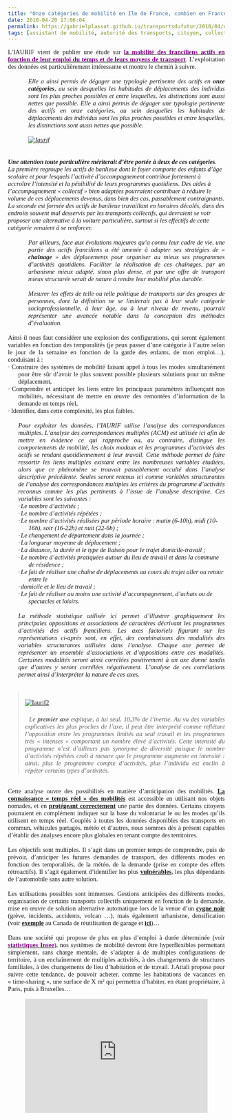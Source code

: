 ```yaml
---
title: "Onze catégories de mobilité en Ile de France, combien en France ?"
date: 2010-04-20 17:06:04
permalink: https://gabrielplassat.github.io/transportsdufutur/2010/04/onze-categories-de-mobilite-en-ile-de-france-combien-en-france.html
tags: [assistant de mobilité, autorité des transports, citoyen, collectivité, données réelles, internet, iphone, partage de données, téléphone]
---
```


<p class="MsoNormal" style="TEXT-ALIGN: justify; MARGIN: 0pt"><span style="FONT-FAMILY: Calibri; FONT-SIZE: 11pt">L’IAURIF vient de publier une étude sur <a href="http://www.iau-idf.fr/nos-etudes/detail-dune-etude/etude/lemploi-du-temps-des-actifs-franciliens-et-leurs-moyen.html"><strong><font color="#800080">la mobilité des franciliens actifs en fonction de leur emploi du temps et de leurs moyens de transport</font></strong></a>. L’exploitation des données est particulièrement intéressante et montre le chemin à suivre.<o:p></o:p></span></p> <p class="MsoNormal" style="TEXT-ALIGN: justify; MARGIN: 0pt"><span style="FONT-FAMILY: Calibri; FONT-SIZE: 11pt"><o:p> </o:p></span></p> <p class="MsoNormal" style="TEXT-ALIGN: justify; MARGIN: 0pt 0pt 0pt 35.4pt; mso-layout-grid-align: none"><span style="FONT-FAMILY: Calibri; FONT-SIZE: 11pt; mso-bidi-font-family: Arial"><em>Elle a ainsi permis de dégager une typologie pertinente des actifs en <strong>onze catégories</strong>, au sein desquelles les habitudes de déplacements des individus sont les plus proches possibles et entre lesquelles, les distinctions sont aussi nettes que possible. Elle a ainsi permis de dégager une typologie pertinente des actifs en onze catégories, au sein desquelles les habitudes de déplacements des individus sont les plus proches possibles et entre lesquelles, les distinctions sont aussi nettes que possible.</em></span></p> <p class="MsoNormal" style="TEXT-ALIGN: justify; MARGIN: 0pt 0pt 0pt 35.4pt; mso-layout-grid-align: none"><span style="FONT-FAMILY: Calibri; FONT-SIZE: 11pt; mso-bidi-font-family: Arial"><em></em></span> </p> <p class="MsoNormal" style="TEXT-ALIGN: justify; MARGIN: 0pt 0pt 0pt 35.4pt; mso-layout-grid-align: none"><span style="FONT-FAMILY: Calibri; FONT-SIZE: 11pt; mso-bidi-font-family: Arial"><em><o:p><a href="https://gabrielplassat.github.io/transportsdufutur/wp-content/uploads/sites/6/old/6a0120a66d2ad4970b01348000ce45970c-pi.jpg" rel="lightbox"><img rel="lightbox[]" alt="Iaurif" border="0" class="asset asset-image at-xid-6a0120a66d2ad4970b01348000ce45970c " src="/wp-content/uploads/sites/6/old/6a0120a66d2ad4970b01348000ce45970c-500pi.jpg" style="DISPLAY: block; MARGIN-LEFT: auto; MARGIN-RIGHT: auto" title="Iaurif" /></a>  </o:p></em></span></p>  <!--more--> <br /><span style="FONT-FAMILY: Calibri; FONT-SIZE: 11pt; mso-bidi-font-family: Arial"><em><strong>Une attention toute particulière mériterait d’être portée à deux de ces catégories</strong>. La première regroupe les actifs de banlieue dont le foyer comporte des enfants d’âge scolaire et pour lesquels l’activité d’accompagnement contribue fortement à accroître l’intensité et la pénibilité de leurs programmes quotidiens. Des aides à l’accompagnement « collectif » bien adaptées pourraient contribuer à réduire le volume de ces déplacements devenus, dans bien des cas, passablement contraignants. La seconde est formée des actifs de banlieue travaillant en horaires décalés, dans des endroits souvent mal desservis par les transports collectifs, qui devraient se voir proposer une alternative à la voiture particulière, surtout si les effectifs de cette catégorie venaient à se renforcer.<o:p></o:p></em></span> <p class="MsoNormal" style="TEXT-ALIGN: justify; MARGIN: 0pt 0pt 0pt 35.4pt; mso-layout-grid-align: none"><span style="FONT-FAMILY: Calibri; FONT-SIZE: 11pt; mso-bidi-font-family: Arial"><o:p><em> </em></o:p></span></p> <p class="MsoNormal" style="TEXT-ALIGN: justify; MARGIN: 0pt 0pt 0pt 35.4pt; mso-layout-grid-align: none"><em><span style="FONT-FAMILY: Calibri; FONT-SIZE: 11pt; mso-bidi-font-family: Arial">Par ailleurs, face aux évolutions majeures qu’a connu leur cadre de vie, une partie des actifs franciliens a été amenée à adapter ses stratégies de « <strong>chaînage</strong> » des déplacements pour organiser au mieux ses programmes d’activités quotidiens. Faciliter la réalisation de ces chaînages, par un urbanisme mieux adapté, sinon plus dense, et par une offre de transport mieux structurée serait de nature à rendre leur mobilité plus durable.</span><span style="FONT-FAMILY: Calibri; FONT-SIZE: 11pt"><o:p></o:p></span></em></p> <p class="MsoNormal" style="TEXT-ALIGN: justify; MARGIN: 0pt 0pt 0pt 35.4pt; mso-layout-grid-align: none"><span style="FONT-FAMILY: Calibri; FONT-SIZE: 11pt"><o:p><em> </em></o:p></span></p> <p class="MsoNormal" style="TEXT-ALIGN: justify; MARGIN: 0pt 0pt 0pt 35.4pt; mso-layout-grid-align: none"><span style="FONT-FAMILY: Calibri; FONT-SIZE: 11pt; mso-bidi-font-family: Arial"><em>Mesurer les effets de telle ou telle politique de transports sur des groupes de personnes, dont la définition ne se limiterait pas à leur seule catégorie socioprofessionnelle, à leur âge, ou à leur niveau de revenu, pourrait représenter une avancée notable dans la conception des méthodes d’évaluation.<o:p></o:p></em></span></p> <p class="MsoNormal" style="TEXT-ALIGN: justify; MARGIN: 0pt; mso-layout-grid-align: none"><span style="FONT-FAMILY: Calibri; FONT-SIZE: 11pt; mso-bidi-font-family: Arial"><o:p> </o:p></span></p> <p class="MsoNormal" style="TEXT-ALIGN: justify; MARGIN: 0pt; mso-layout-grid-align: none"><span style="FONT-FAMILY: Calibri; FONT-SIZE: 11pt; mso-bidi-font-family: Arial">Ainsi il nous faut considérer une explosion des configurations, qui seront également variables en fonction des temporalités (je peux passer d’une catégorie à l’autre selon le jour de la semaine en fonction de la garde des enfants, de mon emploi…), conduisant à :<o:p></o:p></span></p> <p class="MsoNormal" style="TEXT-ALIGN: justify; TEXT-INDENT: -18pt; MARGIN: 0pt 0pt 0pt 18pt; mso-list: l0 level1 lfo1; tab-stops: list 18.0pt; mso-layout-grid-align: none"><span style="FONT-FAMILY: Symbol; FONT-SIZE: 11pt; mso-bidi-font-family: Symbol; mso-fareast-font-family: Symbol"><span style="mso-list: Ignore">·<span style="FONT: 7pt 'Times New Roman'"> </span></span></span><span dir="ltr"><span style="FONT-FAMILY: Calibri; FONT-SIZE: 11pt">Construire des systèmes de mobilité faisant appel à tous les modes simultanément pour être sûr d’avoir le plus souvent possible plusieurs solutions pour un même déplacement,<o:p></o:p></span></span></p> <p class="MsoNormal" style="TEXT-ALIGN: justify; TEXT-INDENT: -18pt; MARGIN: 0pt 0pt 0pt 18pt; mso-list: l0 level1 lfo1; tab-stops: list 18.0pt; mso-layout-grid-align: none"><span style="FONT-FAMILY: Symbol; FONT-SIZE: 11pt; mso-bidi-font-family: Symbol; mso-fareast-font-family: Symbol"><span style="mso-list: Ignore">·<span style="FONT: 7pt 'Times New Roman'"> </span></span></span><span dir="ltr"><span style="FONT-FAMILY: Calibri; FONT-SIZE: 11pt">Comprendre et anticiper les liens entre les principaux paramètres influençant nos mobilités, nécessitant de mettre en œuvre des remontées d’information de la demande en temps réel,<o:p></o:p></span></span></p> <p class="MsoNormal" style="TEXT-ALIGN: justify; TEXT-INDENT: -18pt; MARGIN: 0pt 0pt 0pt 18pt; mso-list: l0 level1 lfo1; tab-stops: list 18.0pt; mso-layout-grid-align: none"><span style="FONT-FAMILY: Symbol; FONT-SIZE: 11pt; mso-bidi-font-family: Symbol; mso-fareast-font-family: Symbol"><span style="mso-list: Ignore">·<span style="FONT: 7pt 'Times New Roman'"> </span></span></span><span dir="ltr"><span style="FONT-FAMILY: Calibri; FONT-SIZE: 11pt">Identifier, dans cette complexité, les plus faibles.<o:p></o:p></span></span></p> <p class="MsoNormal" style="TEXT-ALIGN: justify; MARGIN: 0pt; mso-layout-grid-align: none"><span style="FONT-FAMILY: Calibri; FONT-SIZE: 11pt"><o:p> </o:p></span></p> <p class="MsoNormal" style="TEXT-ALIGN: justify; MARGIN: 0pt 0pt 0pt 18pt; mso-layout-grid-align: none"><em><span style="FONT-FAMILY: Calibri; FONT-SIZE: 11pt">Pour exploiter les données, l’IAURIF utilise l’analyse des correspondances multiples. </span><span style="FONT-FAMILY: Calibri; FONT-SIZE: 11pt; mso-bidi-font-family: Arial">L’analyse des correspondances multiples (ACM) est utilisée ici afin de mettre en évidence ce qui rapproche ou, au contraire, distingue les comportements de mobilité, les choix modaux et les programmes d’activités des actifs se rendant quotidiennement à leur travail. Cette méthode permet de faire ressortir les liens multiples existant entre les nombreuses variables étudiées, alors que ce phénomène se trouvait passablement occulté dans l’analyse descriptive précédente. Seules seront retenus ici comme variables structurantes de l’analyse des correspondances multiples les critères du programme d’activités reconnus comme les plus pertinents à l’issue de l’analyse descriptive. Ces variables sont les suivantes :<o:p></o:p></span></em></p> <p class="MsoNormal" style="TEXT-INDENT: -18pt; MARGIN: 0pt 0pt 0pt 36pt; mso-list: l1 level1 lfo2; tab-stops: list 36.0pt; mso-layout-grid-align: none"><em><span style="FONT-FAMILY: Symbol; FONT-SIZE: 11pt; mso-bidi-font-family: Symbol; mso-fareast-font-family: Symbol"><span style="mso-list: Ignore">·<span style="FONT: 7pt 'Times New Roman'"> </span></span></span><span dir="ltr"><span style="FONT-FAMILY: Calibri; FONT-SIZE: 11pt; mso-bidi-font-family: Arial">Le nombre d’activités ;<o:p></o:p></span></span></em></p> <p class="MsoNormal" style="TEXT-INDENT: -18pt; MARGIN: 0pt 0pt 0pt 36pt; mso-list: l1 level1 lfo2; tab-stops: list 36.0pt; mso-layout-grid-align: none"><em><span style="FONT-FAMILY: Symbol; FONT-SIZE: 11pt; mso-bidi-font-family: Symbol; mso-fareast-font-family: Symbol"><span style="mso-list: Ignore">·<span style="FONT: 7pt 'Times New Roman'"> </span></span></span><span dir="ltr"><span style="FONT-FAMILY: Calibri; FONT-SIZE: 11pt; mso-bidi-font-family: Arial">Le nombre d’activités répétées ;<o:p></o:p></span></span></em></p> <p class="MsoNormal" style="TEXT-INDENT: -18pt; MARGIN: 0pt 0pt 0pt 36pt; mso-list: l1 level1 lfo2; tab-stops: list 36.0pt; mso-layout-grid-align: none"><em><span style="FONT-FAMILY: Symbol; FONT-SIZE: 11pt; mso-bidi-font-family: Symbol; mso-fareast-font-family: Symbol"><span style="mso-list: Ignore">·<span style="FONT: 7pt 'Times New Roman'"> </span></span></span><span dir="ltr"><span style="FONT-FAMILY: Calibri; FONT-SIZE: 11pt; mso-bidi-font-family: Arial">Le nombre d’activités réalisées par période horaire : matin (6-10h), midi (10-16h), soir (16-22h) et nuit (22-6h) ;<o:p></o:p></span></span></em></p> <p class="MsoNormal" style="TEXT-INDENT: -18pt; MARGIN: 0pt 0pt 0pt 36pt; mso-list: l1 level1 lfo2; tab-stops: list 36.0pt; mso-layout-grid-align: none"><em><span style="FONT-FAMILY: Symbol; FONT-SIZE: 11pt; mso-bidi-font-family: Symbol; mso-fareast-font-family: Symbol"><span style="mso-list: Ignore">·<span style="FONT: 7pt 'Times New Roman'"> </span></span></span><span dir="ltr"><span style="FONT-FAMILY: Calibri; FONT-SIZE: 11pt; mso-bidi-font-family: Arial">Le changement de département dans la journée ;<o:p></o:p></span></span></em></p> <p class="MsoNormal" style="TEXT-INDENT: -18pt; MARGIN: 0pt 0pt 0pt 36pt; mso-list: l1 level1 lfo2; tab-stops: list 36.0pt; mso-layout-grid-align: none"><em><span style="FONT-FAMILY: Symbol; FONT-SIZE: 11pt; mso-bidi-font-family: Symbol; mso-fareast-font-family: Symbol"><span style="mso-list: Ignore">·<span style="FONT: 7pt 'Times New Roman'"> </span></span></span><span dir="ltr"><span style="FONT-FAMILY: Calibri; FONT-SIZE: 11pt; mso-bidi-font-family: Arial">La longueur moyenne de déplacement ;<o:p></o:p></span></span></em></p> <p class="MsoNormal" style="TEXT-INDENT: -18pt; MARGIN: 0pt 0pt 0pt 36pt; mso-list: l1 level1 lfo2; tab-stops: list 36.0pt; mso-layout-grid-align: none"><em><span style="FONT-FAMILY: Symbol; FONT-SIZE: 11pt; mso-bidi-font-family: Symbol; mso-fareast-font-family: Symbol"><span style="mso-list: Ignore">·<span style="FONT: 7pt 'Times New Roman'"> </span></span></span><span dir="ltr"><span style="FONT-FAMILY: Calibri; FONT-SIZE: 11pt; mso-bidi-font-family: Arial">La distance, la durée et le type de liaison pour le trajet domicile-travail ;<o:p></o:p></span></span></em></p> <p class="MsoNormal" style="TEXT-INDENT: -18pt; MARGIN: 0pt 0pt 0pt 36pt; mso-list: l1 level1 lfo2; tab-stops: list 36.0pt; mso-layout-grid-align: none"><em><span style="FONT-FAMILY: Symbol; FONT-SIZE: 11pt; mso-bidi-font-family: Symbol; mso-fareast-font-family: Symbol"><span style="mso-list: Ignore">·<span style="FONT: 7pt 'Times New Roman'"> </span></span></span><span dir="ltr"><span style="FONT-FAMILY: Calibri; FONT-SIZE: 11pt; mso-bidi-font-family: Arial">Le nombre d’activités pratiquées autour du lieu de travail et dans la commune de résidence ;<o:p></o:p></span></span></em></p> <p class="MsoNormal" style="TEXT-INDENT: -18pt; MARGIN: 0pt 0pt 0pt 36pt; mso-list: l1 level1 lfo2; tab-stops: list 36.0pt; mso-layout-grid-align: none"><em><span style="FONT-FAMILY: Symbol; FONT-SIZE: 11pt; mso-bidi-font-family: Symbol; mso-fareast-font-family: Symbol"><span style="mso-list: Ignore">·<span style="FONT: 7pt 'Times New Roman'"> </span></span></span><span dir="ltr"><span style="FONT-FAMILY: Calibri; FONT-SIZE: 11pt; mso-bidi-font-family: Arial">Le fait de réaliser une chaîne de déplacements au cours du trajet aller ou retour entre le<o:p></o:p></span></span></em></p> <p class="MsoNormal" style="TEXT-INDENT: -18pt; MARGIN: 0pt 0pt 0pt 36pt; mso-list: l1 level1 lfo2; tab-stops: list 36.0pt; mso-layout-grid-align: none"><em><span style="FONT-FAMILY: Symbol; FONT-SIZE: 11pt; mso-bidi-font-family: Symbol; mso-fareast-font-family: Symbol"><span style="mso-list: Ignore">·<span style="FONT: 7pt 'Times New Roman'"> </span></span></span><span dir="ltr"><span style="FONT-FAMILY: Calibri; FONT-SIZE: 11pt; mso-bidi-font-family: Arial">domicile et le lieu de travail ;<o:p></o:p></span></span></em></p> <p class="MsoNormal" style="TEXT-INDENT: -18pt; MARGIN: 0pt 0pt 0pt 36pt; mso-list: l1 level1 lfo2; tab-stops: list 36.0pt; mso-layout-grid-align: none"><em><span style="FONT-FAMILY: Symbol; FONT-SIZE: 11pt; mso-bidi-font-family: Symbol; mso-fareast-font-family: Symbol"><span style="mso-list: Ignore">·<span style="FONT: 7pt 'Times New Roman'"> </span></span></span><span dir="ltr"><span style="FONT-FAMILY: Calibri; FONT-SIZE: 11pt; mso-bidi-font-family: Arial">Le fait de réaliser au moins une activité d’accompagnement, d’achats ou de spectacles et loisirs.<o:p></o:p></span></span></em></p> <p class="MsoNormal" style="MARGIN: 0pt 0pt 0pt 18pt; mso-layout-grid-align: none"><span style="FONT-FAMILY: Calibri; FONT-SIZE: 11pt; mso-bidi-font-family: Arial"><o:p> </o:p></span></p> <p align="justify" class="MsoNormal" style="MARGIN: 0pt 0pt 0pt 18pt; mso-layout-grid-align: none"><span style="FONT-FAMILY: Calibri; FONT-SIZE: 11pt; mso-bidi-font-family: Arial"><em>La méthode statistique utilisée ici permet d’illustrer graphiquement les principales oppositions et associations de caractères décrivant les programmes d’activités des actifs franciliens. Les axes factoriels figurant sur les représentations ci-après sont, en effet, des combinaisons des modalités des variables structurantes utilisées dans l’analyse. Chaque axe permet de représenter un ensemble d’associations et d’oppositions entre ces modalités. Certaines modalités seront ainsi corrélées positivement à un axe donné tandis que d’autres y seront corrélées négativement. L’analyse de ces corrélations permet ainsi d’interpréter la nature de ces axes.</em></span><span style="FONT-FAMILY: Calibri; FONT-SIZE: 11pt"><o:p></o:p></span></p> <p class="MsoNormal" style="MARGIN: 0pt"><span style="FONT-FAMILY: Calibri; FONT-SIZE: 11pt"><o:p> </o:p></span></p> <blockquote dir="ltr"> <p align="justify" class="MsoNormal" style="MARGIN: 0pt"><span style="FONT-FAMILY: Calibri; FONT-SIZE: 11pt"><o:p> <a href="https://gabrielplassat.github.io/transportsdufutur/wp-content/uploads/sites/6/old/6a0120a66d2ad4970b01348000d00b970c-pi.jpg" rel="lightbox"><img rel="lightbox[]" alt="Iaurif2" border="0" class="asset asset-image at-xid-6a0120a66d2ad4970b01348000d00b970c " src="/wp-content/uploads/sites/6/old/6a0120a66d2ad4970b01348000d00b970c-500pi.jpg" style="MARGIN: 0px auto 5px; DISPLAY: block" title="Iaurif2" /></a> <br /> </o:p></span><span style="FONT-FAMILY: Calibri; FONT-SIZE: 11pt"><o:p> </o:p></span><span style="FONT-FAMILY: Calibri; FONT-SIZE: 11pt; mso-bidi-font-family: Arial"><em>Le <strong>premier axe </strong>explique, à lui seul, 10,3% de l’inertie. Au vu des variables explicatives les plus proches de l’axe, il peut être interprété comme reflétant l’opposition entre les programmes limités au seul travail et les programmes très « intenses » comportant un nombre élevé d’activités. Cette intensité du programme n’est d’ailleurs pas synonyme de diversité puisque le nombre d’activités répétées croît à mesure que le programme augmente en intensité : ainsi, plus le programme compte d’activités, plus l’individu est enclin à répéter certains types d’activités.<o:p></o:p></em></span></p></blockquote> <p class="MsoNormal" style="TEXT-ALIGN: justify; MARGIN: 0pt; mso-layout-grid-align: none"><span style="FONT-FAMILY: Calibri; FONT-SIZE: 11pt; mso-bidi-font-family: Arial"><o:p> </o:p></span></p> <p class="MsoNormal" style="TEXT-ALIGN: justify; MARGIN: 0pt; mso-layout-grid-align: none"><span style="FONT-FAMILY: Calibri; FONT-SIZE: 11pt; mso-bidi-font-family: Arial">Cette analyse ouvre des possibilités en matière d’anticipation des mobilités. <strong><a href="https://gabrielplassat.github.io/transportsdufutur/2010/03/metanote-tdf-2-le-marche-des-mobilites-20.html" target="_blank">La connaissance « temps réel » des mobilités</a></strong> est accessible en utilisant nos objets nomades, et en <strong><a href="https://gabrielplassat.github.io/transportsdufutur/2010/03/apres-la-surveillance-la-sousveillance.html" target="_blank">protégeant correctement</a></strong> une partie des données. Certains citoyens pourraient en complément indiquer sur la base du volontariat le ou les modes qu’ils utilisent en temps réel. Couplés à toutes les données disponibles des transports en commun, véhicules partagés, météo et d’autres, nous sommes dès à présent capables d’établir des analyses encore plus globales en tenant compte des territoires.<o:p></o:p></span></p> <p class="MsoNormal" style="TEXT-ALIGN: justify; MARGIN: 0pt; mso-layout-grid-align: none"><span style="FONT-FAMILY: Calibri; FONT-SIZE: 11pt; mso-bidi-font-family: Arial"><o:p> </o:p></span></p> <p class="MsoNormal" style="TEXT-ALIGN: justify; MARGIN: 0pt; mso-layout-grid-align: none"><span style="FONT-FAMILY: Calibri; FONT-SIZE: 11pt; mso-bidi-font-family: Arial">Les objectifs sont multiples. Il s’agit dans un premier temps de comprendre, puis de prévoir, d’anticiper les futures demandes de transport, des différents modes en fonction des temporalités, de la météo, de la demande (prise en compte des effets rétroactifs). Il s’agit également d’identifier les plus <strong><a href="https://gabrielplassat.github.io/transportsdufutur/2009/12/precarite-et-mobilite-quelques-elements-de-contexte.html" target="_blank">vulnérables</a></strong>, les plus dépendants de l’automobile sans autre solution.<o:p></o:p></span></p> <p class="MsoNormal" style="TEXT-ALIGN: justify; MARGIN: 0pt; mso-layout-grid-align: none"><span style="FONT-FAMILY: Calibri; FONT-SIZE: 11pt; mso-bidi-font-family: Arial"><o:p> </o:p></span></p> <p class="MsoNormal" style="TEXT-ALIGN: justify; MARGIN: 0pt; mso-layout-grid-align: none"><span style="FONT-FAMILY: Calibri; FONT-SIZE: 11pt; mso-bidi-font-family: Arial">Les utilisations possibles sont immenses. Gestions anticipées des différents modes, organisation de certains transports collectifs uniquement en fonction de la demande, mise en œuvre de solution alternative automatique lors de la venue d’un <strong><a href="https://gabrielplassat.github.io/transportsdufutur/2010/04/doiton-attendre-le-prochain-cygne-noir-pour-ameliorer-nos-transports.html" target="_blank">cygne noir</a></strong> (grève, incidents, accidents, volcan …), mais également urbanisme, densification (voir <strong><a href="http://www.good.is/post/not-in-your-back-yard-canada-fights-about-coach-houses/" target="_blank">exemple</a></strong> au Canada de réutilisation de garage et <strong><a href="http://www.good.is/post/look-lanefab-microhousing/" target="_blank">ici</a></strong>)…<o:p></o:p></span></p> <p class="MsoNormal" style="TEXT-ALIGN: justify; MARGIN: 0pt; mso-layout-grid-align: none"><span style="FONT-FAMILY: Calibri; FONT-SIZE: 11pt; mso-bidi-font-family: Arial"><o:p> </o:p></span></p> <p class="MsoNormal" style="TEXT-ALIGN: justify; MARGIN: 0pt; mso-layout-grid-align: none"><span style="FONT-FAMILY: Calibri; FONT-SIZE: 11pt">Dans une société qui propose de plus en plus d’emploi à durée déterminée (voir <strong><a href="http://www.walf.sn/economique/suite.php?rub=3&id_art=63521"><font color="#800080">statistiques Insee</font></a></strong>), nos systèmes de mobilité devront être hyperflexibles permettant simplement, sans charge mentale, de s’adapter à de multiples configurations de territoire, à un enchaînement de multiples activités, à des changements de structures familiales, à des changements de lieu d’habitation et de travail. J.Attali propose pour suivre cette tendance, de pouvoir acheter, comme les habitations de vacances en « time-sharing », une surface de X m² qui permettra d’habiter, en étant propriétaire, à Paris, puis à Bruxelles… </span></p> <p style="TEXT-ALIGN: center"><iframe frameborder="no" framespacing="0" height="265" scrolling="no" src="http://videos.publicsenat.fr/vodiFrame.php?idE=57105" valign="top" width="424"></iframe></p>
